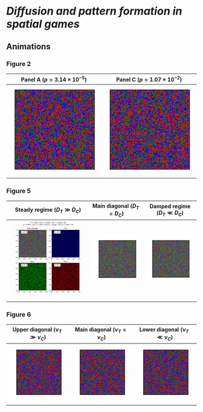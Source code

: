 # *Diffusion and pattern formation in spatial games*

## Animations

### Figure 2

| Panel A ($`p=3.14 \times 10^{-5}`$) | Panel C ($`p=1.07 \times 10^{-2}`$) |
| --- | --- |
| ![Panel A](https://github.com/champagnealexandre/DiffusionPattern/blob/main/anims/fig2/MS20_anim_000003.gif) | ![Panel C](https://github.com/champagnealexandre/DiffusionPattern/blob/main/anims/fig2/MS20_anim_000009.gif) |

<!-- #### Panel A ($`p=3.14 \times 10^{-5}`$) -->

<!-- ![Panel A](https://github.com/champagnealexandre/DiffusionPattern/blob/main/anims/fig2/MS20_anim_000003.gif) -->

<!-- #### Panel C ($`p=1.07 \times 10^{-2}`$) -->

<!-- ![Panel C](https://github.com/champagnealexandre/DiffusionPattern/blob/main/anims/fig2/MS20_anim_000009.gif) -->

<!-- - [Panel A](https://github.com/champagnealexandre/DiffusionPattern/blob/main/anims/fig2/MS20_anim_000003.gif) ($`p=3.14 \times 10^{-5}`$) -->
<!-- - [Panel C](https://github.com/champagnealexandre/DiffusionPattern/blob/main/anims/fig2/MS20_anim_000009.gif) ($`p=1.07 \times 10^{-2}`$) -->

### Figure 5

| Steady regime ($`D_T \gg D_C`$) | Main diagonal ($`D_T=D_C`$) | Damped regime ($`D_T \ll D_C`$) |
| --- | --- | --- |
| ![Steady regime](https://github.com/champagnealexandre/DiffusionPattern/blob/main/anims/fig5/MS02_DC%3D1e-04_DT%3D1e-03_animation.gif) | ![Main diagonal](https://github.com/champagnealexandre/DiffusionPattern/blob/main/anims/fig5/MS02_DC%3D1e-04_DT%3D1e-04_animation.gif) | ![Damped regime](https://github.com/champagnealexandre/DiffusionPattern/blob/main/anims/fig5/MS02_DC%3D1e-04_DT%3D1e-07_animation.gif) |

<!-- #### Steady regime ($`D_T \gg D_C`$) -->

<!-- ![Steady regime](https://github.com/champagnealexandre/DiffusionPattern/blob/main/anims/fig5/MS02_DC%3D1e-04_DT%3D1e-03_animation.gif) -->

<!-- #### Main diagonal ($`D_T=D_C`$) -->

<!-- ![Main diagonal](https://github.com/champagnealexandre/DiffusionPattern/blob/main/anims/fig5/MS02_DC%3D1e-04_DT%3D1e-04_animation.gif) -->

<!-- #### Damped regime ($`D_T \ll D_C`$) -->

<!-- ![Damped regime](https://github.com/champagnealexandre/DiffusionPattern/blob/main/anims/fig5/MS02_DC%3D1e-04_DT%3D1e-07_animation.gif) -->

<!-- - [Steady regime](https://github.com/champagnealexandre/DiffusionPattern/blob/main/anims/fig5/MS02_DC%3D1e-04_DT%3D1e-03_animation.mp4) ($`D_T \gg D_C`$) -->
<!-- - [Main diagonal](https://github.com/champagnealexandre/DiffusionPattern/blob/main/anims/fig5/MS02_DC%3D1e-04_DT%3D1e-04_animation.mp4) ($`D_T=D_C`$) -->
<!-- - [Damped regime](https://github.com/champagnealexandre/DiffusionPattern/blob/main/anims/fig5/MS02_DC%3D1e-04_DT%3D1e-07_animation.mp4) ($`D_T \ll D_C`$) -->

### Figure 6

| Upper diagonal ($`\nu_T \gg \nu_C`$) | Main diagonal ($`\nu_T=\nu_C`$) | Lower diagonal ($`\nu_T \ll \nu_C`$) |
| --- | --- | --- |
| ![Upper diagonal](https://github.com/champagnealexandre/DiffusionPattern/blob/main/anims/fig6/MS28_anim_000028.gif) | ![Main diagonal](https://github.com/champagnealexandre/DiffusionPattern/blob/main/anims/fig6/MS28_anim_000066.gif) | ![Lower diagonal](https://github.com/champagnealexandre/DiffusionPattern/blob/main/anims/fig6/MS28_anim_000082.gif) |

<!-- #### Upper diagonal ($`D_T \gg D_C`$) -->

<!-- ![Upper diagonal](https://github.com/champagnealexandre/DiffusionPattern/blob/main/anims/fig6/MS28_anim_000028.gif) -->

<!-- #### Main diagonal ($`D_T=D_C`$) -->

<!-- ![Main diagonal](https://github.com/champagnealexandre/DiffusionPattern/blob/main/anims/fig6/MS28_anim_000066.gif) -->

<!-- #### Lower diagonal ($`D_T \ll D_C`$) -->

<!-- ![Lower diagonal](https://github.com/champagnealexandre/DiffusionPattern/blob/main/anims/fig6/MS28_anim_000082.gif) -->

<!-- - [Upper diagonal](https://github.com/champagnealexandre/DiffusionPattern/blob/main/anims/fig6/MS28_anim_000028.gif) ($`D_T \gg D_C`$) -->
<!-- - [Main diagonal](https://github.com/champagnealexandre/DiffusionPattern/blob/main/anims/fig6/MS28_anim_000066.gif) ($`D_T=D_C`$) -->
<!-- - [Lower diagonal](https://github.com/champagnealexandre/DiffusionPattern/blob/main/anims/fig6/MS28_anim_000082.gif) ($`D_T \ll D_C`$) -->
